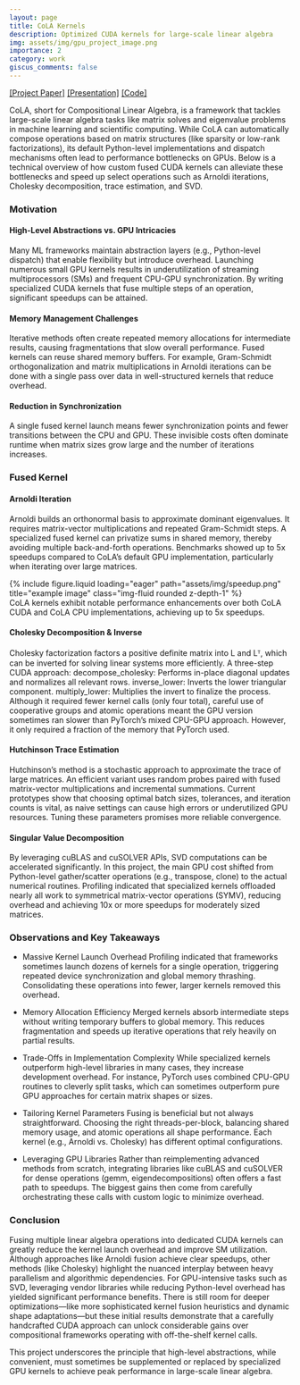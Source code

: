 ```yaml
---
layout: page
title: CoLA Kernels
description: Optimized CUDA kernels for large-scale linear algebra
img: assets/img/gpu_project_image.png
importance: 2
category: work
giscus_comments: false
---
```


[[Project Paper]](https://satyachillale.github.io/assets/pdf/CoLA_kernels_report.pdf) [[Presentation]](https://satyachillale.github.io/assets/pdf/cola_presentation.pdf) [[Code]](https://github.com/satyachillale/cola)

CoLA, short for Compositional Linear Algebra, is a framework that tackles large-scale linear algebra tasks like matrix solves and eigenvalue problems in machine learning and scientific computing. While CoLA can automatically compose operations based on matrix structures (like sparsity or low-rank factorizations), its default Python-level implementations and dispatch mechanisms often lead to performance bottlenecks on GPUs. Below is a technical overview of how custom fused CUDA kernels can alleviate these bottlenecks and speed up select operations such as Arnoldi iterations, Cholesky decomposition, trace estimation, and SVD.


### Motivation

#### High-Level Abstractions vs. GPU Intricacies

Many ML frameworks maintain abstraction layers (e.g., Python-level dispatch) that enable flexibility but introduce overhead. Launching numerous small GPU kernels results in underutilization of streaming multiprocessors (SMs) and frequent CPU-GPU synchronization. By writing specialized CUDA kernels that fuse multiple steps of an operation, significant speedups can be attained.


#### Memory Management Challenges
Iterative methods often create repeated memory allocations for intermediate results, causing fragmentations that slow overall performance. Fused kernels can reuse shared memory buffers. For example, Gram-Schmidt orthogonalization and matrix multiplications in Arnoldi iterations can be done with a single pass over data in well-structured kernels that reduce overhead.

#### Reduction in Synchronization
A single fused kernel launch means fewer synchronization points and fewer transitions between the CPU and GPU. These invisible costs often dominate runtime when matrix sizes grow large and the number of iterations increases.

### Fused Kernel

#### Arnoldi Iteration
Arnoldi builds an orthonormal basis to approximate dominant eigenvalues. It requires matrix-vector multiplications and repeated Gram-Schmidt steps. A specialized fused kernel can privatize sums in shared memory, thereby avoiding multiple back-and-forth operations. Benchmarks showed up to 5x speedups compared to CoLA’s default GPU implementation, particularly when iterating over large matrices.

<div class="row">
    <div class="col-sm mt-3 mt-md-0">
        {% include figure.liquid loading="eager" path="assets/img/speedup.png" title="example image" class="img-fluid rounded z-depth-1" %}
    </div>
</div>

<div class="caption">
    CoLA kernels exhibit notable performance enhancements over both CoLA CUDA and CoLA CPU implementations, achieving up to 5x speedups.

</div>

#### Cholesky Decomposition & Inverse

Cholesky factorization factors a positive definite matrix into L and Lᵀ, which can be inverted for solving linear systems more efficiently. A three-step CUDA approach:
decompose_cholesky: Performs in-place diagonal updates and normalizes all relevant rows.
inverse_lower: Inverts the lower triangular component.
multiply_lower: Multiplies the invert to finalize the process.
Although it required fewer kernel calls (only four total), careful use of cooperative groups and atomic operations meant the GPU version sometimes ran slower than PyTorch’s mixed CPU-GPU approach. However, it only required a fraction of the memory that PyTorch used.

#### Hutchinson Trace Estimation

Hutchinson’s method is a stochastic approach to approximate the trace of large matrices. An efficient variant uses random probes paired with fused matrix-vector multiplications and incremental summations. Current prototypes show that choosing optimal batch sizes, tolerances, and iteration counts is vital, as naive settings can cause high errors or underutilized GPU resources. Tuning these parameters promises more reliable convergence.

#### Singular Value Decomposition

By leveraging cuBLAS and cuSOLVER APIs, SVD computations can be accelerated significantly. In this project, the main GPU cost shifted from Python-level gather/scatter operations (e.g., transpose, clone) to the actual numerical routines. Profiling indicated that specialized kernels offloaded nearly all work to symmetrical matrix-vector operations (SYMV), reducing overhead and achieving 10x or more speedups for moderately sized matrices.

### Observations and Key Takeaways

- Massive Kernel Launch Overhead
Profiling indicated that frameworks sometimes launch dozens of kernels for a single operation, triggering repeated device synchronization and global memory thrashing. Consolidating these operations into fewer, larger kernels removed this overhead.

- Memory Allocation Efficiency
Merged kernels absorb intermediate steps without writing temporary buffers to global memory. This reduces fragmentation and speeds up iterative operations that rely heavily on partial results.

- Trade-Offs in Implementation Complexity
While specialized kernels outperform high-level libraries in many cases, they increase development overhead. For instance, PyTorch uses combined CPU-GPU routines to cleverly split tasks, which can sometimes outperform pure GPU approaches for certain matrix shapes or sizes.

- Tailoring Kernel Parameters
Fusing is beneficial but not always straightforward. Choosing the right threads-per-block, balancing shared memory usage, and atomic operations all shape performance. Each kernel (e.g., Arnoldi vs. Cholesky) has different optimal configurations.

-  Leveraging GPU Libraries
Rather than reimplementing advanced methods from scratch, integrating libraries like cuBLAS and cuSOLVER for dense operations (gemm, eigendecompositions) often offers a fast path to speedups. The biggest gains then come from carefully orchestrating these calls with custom logic to minimize overhead.

### Conclusion

Fusing multiple linear algebra operations into dedicated CUDA kernels can greatly reduce the kernel launch overhead and improve SM utilization. Although approaches like Arnoldi fusion achieve clear speedups, other methods (like Cholesky) highlight the nuanced interplay between heavy parallelism and algorithmic dependencies. For GPU-intensive tasks such as SVD, leveraging vendor libraries while reducing Python-level overhead has yielded significant performance benefits. There is still room for deeper optimizations—like more sophisticated kernel fusion heuristics and dynamic shape adaptations—but these initial results demonstrate that a carefully handcrafted CUDA approach can unlock considerable gains over compositional frameworks operating with off-the-shelf kernel calls.

This project underscores the principle that high-level abstractions, while convenient, must sometimes be supplemented or replaced by specialized GPU kernels to achieve peak performance in large-scale linear algebra.
